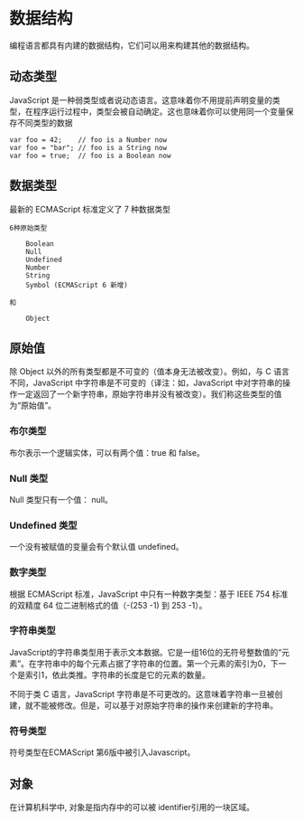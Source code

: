 # 数据结构

编程语言都具有内建的数据结构，它们可以用来构建其他的数据结构。

## 动态类型

JavaScript 是一种弱类型或者说动态语言。这意味着你不用提前声明变量的类型，在程序运行过程中，类型会被自动确定。这也意味着你可以使用同一个变量保存不同类型的数据

    var foo = 42;    // foo is a Number now
    var foo = "bar"; // foo is a String now
    var foo = true;  // foo is a Boolean now

## 数据类型

最新的 ECMAScript 标准定义了 7 种数据类型

    6种原始类型
    
        Boolean
        Null
        Undefined
        Number
        String
        Symbol (ECMAScript 6 新增)
        
    和 
    
        Object

## 原始值

除 Object 以外的所有类型都是不可变的（值本身无法被改变）。例如，与 C 语言不同，JavaScript 中字符串是不可变的（译注：如，JavaScript 中对字符串的操作一定返回了一个新字符串，原始字符串并没有被改变）。我们称这些类型的值为“原始值”。

### 布尔类型

布尔表示一个逻辑实体，可以有两个值：true 和 false。

### Null 类型

Null 类型只有一个值： null。

### Undefined 类型

一个没有被赋值的变量会有个默认值 undefined。

### 数字类型

根据 ECMAScript 标准，JavaScript 中只有一种数字类型：基于 IEEE 754 标准的双精度 64 位二进制格式的值（-(253 -1) 到 253 -1）。

### 字符串类型

JavaScript的字符串类型用于表示文本数据。它是一组16位的无符号整数值的“元素”。在字符串中的每个元素占据了字符串的位置。第一个元素的索引为0，下一个是索引1，依此类推。字符串的长度是它的元素的数量。

不同于类 C 语言，JavaScript 字符串是不可更改的。这意味着字符串一旦被创建，就不能被修改。但是，可以基于对原始字符串的操作来创建新的字符串。

### 符号类型

符号类型在ECMAScript 第6版中被引入Javascript。

## 对象

在计算机科学中, 对象是指内存中的可以被 identifier引用的一块区域。
